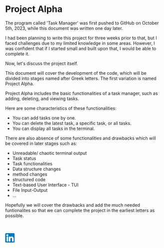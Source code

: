 # Project Alpha
The program called 'Task Manager' was first pushed to GitHub on October 5th, 2023, while this document was written one day later. 

I had been planning to write this project for three weeks prior to that, but I faced challenges due to my limited knowledge in some areas. However, I was confident that if I started small and built upon that, I would be able to complete it.

Now, let's discuss the project itself.  

This document will cover the development of the code, which will be divided into stages named after Greek letters. The first variation is named Project Alpha.

Project Alpha includes the basic functionalities of a task manager, such as adding, deleting, and viewing tasks. 

Here are some characteristics of these functionalities:  
* You can add tasks one by one.
* You can delete the latest task, a specific task, or all tasks.
* You can display all tasks in the terminal.

There are also absence of some functionalities and drawbacks which will be covered in later stages such as:

* Unreadable/ chaotic terminal output
* Task status
* Task functionalities
* Data structure changes
* method changes
* structured code
* Text-based User Interface - TUI
* File Input-Output
* ...

Hopefully we will cover the drawbacks and add the much needed funtionalites so that we can complete the project in the earliest letters as possible.
<br><br><br>

<a href="https://www.linkedin.com/in/abdulshaikh55"><img src ="./images/linkedin.png" alt = "LinkedIn" height="30px" width="30px"></a>